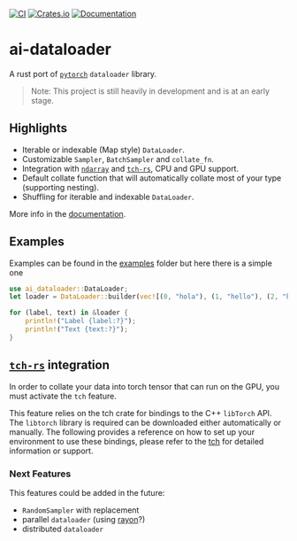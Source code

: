 [![CI](https://github.com/Tudyx/ai-dataloader/actions/workflows/ci.yml/badge.svg)](https://github.com/Tudyx/ai-dataloader/actions/workflows/ci.yml) 
[![Crates.io](https://img.shields.io/crates/v/ai-dataloader.svg)](https://crates.io/crates/ai-dataloader)
[![Documentation](https://docs.rs/ai-dataloader/badge.svg)](https://docs.rs/ai-dataloader/)

# ai-dataloader

A rust port of [`pytorch`](https://pytorch.org/) `dataloader` library.

> Note: This project is still heavily in development and is at an early stage.

## Highlights

- Iterable or indexable (Map style) `DataLoader`.
- Customizable `Sampler`, `BatchSampler` and `collate_fn`.
- Integration with [`ndarray`](https://docs.rs/ndarray/latest/ndarray/) and [`tch-rs`](https://github.com/LaurentMazare/tch-rs), CPU and GPU support.
- Default collate function that will automatically collate most of your type (supporting nesting).
- Shuffling for iterable and indexable `DataLoader`.

More info in the [documentation](https://docs.rs/ai-dataloader/).

## Examples

Examples can be found in the [examples](examples/) folder but here there is a simple one

```rust 
use ai_dataloader::DataLoader;
let loader = DataLoader::builder(vec![(0, "hola"), (1, "hello"), (2, "hallo"), (3, "bonjour")]).batch_size(2).shuffle().build();

for (label, text) in &loader {     
    println!("Label {label:?}");
    println!("Text {text:?}");
}
```

## [`tch-rs`](https://github.com/LaurentMazare/tch-rs) integration

In order to collate your data into torch tensor that can run on the GPU, you must activate the `tch` feature.

This feature relies on the tch crate for bindings to the C++ `libTorch` API. The `libtorch` library is required can be downloaded either automatically or manually. The following provides a reference on how to set up your environment to use these bindings, please refer to the [tch](https://github.com/LaurentMazare/tch-rs) for detailed information or support.

### Next Features

This features could be added in the future:

- `RandomSampler` with replacement
- parallel `dataloader` (using [rayon](https://docs.rs/rayon/latest/rayon/)?)
- distributed `dataloader`

